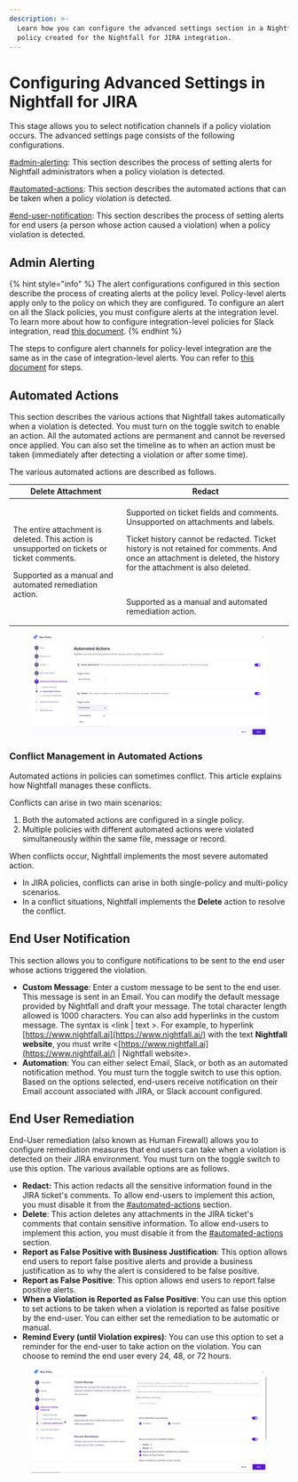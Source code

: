 ```yaml
---
description: >-
  Learn how you can configure the advanced settings section in a Nightfall
  policy created for the Nightfall for JIRA integration.
---
```


# Configuring Advanced Settings in Nightfall for JIRA

This stage allows you to select notification channels if a policy violation occurs. The advanced settings page consists of the following configurations. &#x20;

[#admin-alerting](advanced_settings.md#admin-alerting "mention"): This section describes the process of setting alerts for Nightfall administrators when a policy violation is detected.

[#automated-actions](advanced_settings.md#automated-actions "mention"): This section describes the automated actions that can be taken when a policy violation is detected.

[#end-user-notification](advanced_settings.md#end-user-notification "mention"): This section describes the process of setting alerts for end users (a person whose action caused a violation) when a policy violation is detected.

## Admin Alerting

{% hint style="info" %}
The alert configurations configured in this section describe the process of creating alerts at the policy level. Policy-level alerts apply only to the policy on which they are configured. To configure an alert on all the Slack policies, you must configure alerts at the integration level. To learn more about how to configure integration-level policies for Slack integration, read [this document](https://help.nightfall.ai/nightfall-ai/nightfall-for-jira/installing-nightfall-for-jira/configuring-integration-alerts).
{% endhint %}

The steps to configure alert channels for policy-level integration are the same as in the case of integration-level alerts. You can refer to [this document](https://help.nightfall.ai/nightfall-ai/nightfall-for-jira/installing-nightfall-for-jira/configuring-integration-alerts#configure-alerts-at-the-integration-level) for steps.

## Automated Actions

This section describes the various actions that Nightfall takes automatically when a violation is detected. You must turn on the toggle switch to enable an action. All the automated actions are permanent and cannot be reversed once applied. You can also set the timeline as to when an action must be taken (immediately after detecting a violation or after some time).

The various automated actions are described as follows.

| Delete Attachment                                                                                                                                                     | Redact                                                                                                                                                                                                                                                                                                                                                  |
| --------------------------------------------------------------------------------------------------------------------------------------------------------------------- | ------------------------------------------------------------------------------------------------------------------------------------------------------------------------------------------------------------------------------------------------------------------------------------------------------------------------------------------------------- |
| <p>The entire attachment is deleted. This action is unsupported on tickets or ticket comments. <br></p><p>Supported as a manual and automated remediation action.</p> | <p>Supported on ticket fields and comments. Unsupported on attachments and labels. </p><p></p><p>Ticket history cannot be redacted. Ticket history is not retained for comments. And once an attachment is deleted, the history for the attachment is also deleted.</p><p><br></p><p>Supported as a manual and automated remediation action.</p><p></p> |

<figure><img src="../../.gitbook/assets/image (158).png" alt=""><figcaption></figcaption></figure>

### Conflict Management in Automated Actions&#x20;

Automated actions in policies can sometimes conflict. This article explains how Nightfall manages these conflicts.

Conflicts can arise in two main scenarios:

1. Both the automated actions are configured in a single policy.
2. Multiple policies with different automated actions were violated simultaneously within the same file, message or record.&#x20;

When conflicts occur, Nightfall implements the most severe automated action.&#x20;

* In JIRA policies, conflicts can arise in both single-policy and multi-policy scenarios.
* In a conflict situations, Nightfall implements the **Delete** action to resolve the conflict.

## End User Notification

This section allows you to configure notifications to be sent to the end user whose actions triggered the violation.&#x20;

* **Custom Message**: Enter a custom message to be sent to the end user. This message is sent in an Email. You can modify the default message provided by Nightfall and draft your message. The total character length allowed is 1000 characters. You can also add hyperlinks in the custom message. The syntax is \<link | text >. For example, to hyperlink [https://www.nightfall.ai](https://www.nightfall.ai/) with the text **Nightfall website**, you must write <[https://www.nightfall.ai](https://www.nightfall.ai/) | Nightfall website>.
* **Automation**: You can either select Email, Slack, or both as an automated notification method. You must turn the toggle switch to use this option. Based on the options selected, end-users receive notification on their Email account associated with JIRA, or Slack account configured.

## End User Remediation

End-User remediation (also known as Human Firewall) allows you to configure remediation measures that end users can take when a violation is detected on their JIRA environment. You must turn on the toggle switch to use this option. The various available options are as follows.

* **Redact:** This action redacts all the sensitive information found in the JIRA ticket's comments. To allow end-users to implement this action, you must disable it from the [#automated-actions](advanced_settings.md#automated-actions "mention") section.&#x20;
* **Delete**: This action deletes any attachments in the JIRA ticket's comments that contain sensitive information. To allow end-users to implement this action, you must disable it from the [#automated-actions](advanced_settings.md#automated-actions "mention") section.
* **Report as False Positive with Business Justification**: This option allows end users to report false positive alerts and provide a business justification as to why the alert is considered to be false positive.&#x20;
* **Report as False Positive**: This option allows end users to report false positive alerts.
* **When a Violation is Reported as False Positive**: You can use this option to set actions to be taken when a violation is reported as false positive by the end-user. You can either set the remediation to be automatic or manual.&#x20;
* **Remind Every (until Violation expires)**: You can use this option to set a reminder for the end-user to take action on the violation. You can choose to remind the end user every 24, 48, or 72 hours.

<figure><img src="../../.gitbook/assets/GIF Recording 2023-11-19 at 6.47.15 PM.gif" alt=""><figcaption></figcaption></figure>
